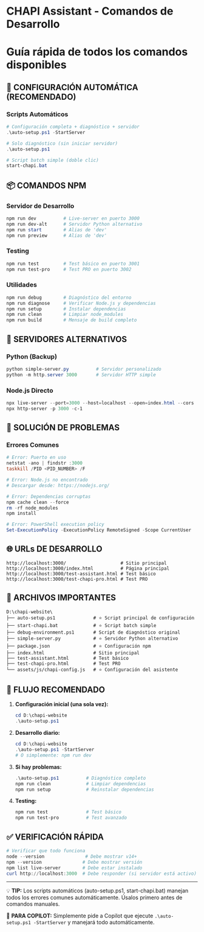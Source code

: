 # CHAPI Assistant - Comandos de Desarrollo
# Guía rápida de todos los comandos disponibles

## 🚀 CONFIGURACIÓN AUTOMÁTICA (RECOMENDADO)

### Scripts Automáticos
```powershell
# Configuración completa + diagnóstico + servidor
.\auto-setup.ps1 -StartServer

# Solo diagnóstico (sin iniciar servidor)
.\auto-setup.ps1

# Script batch simple (doble clic)
start-chapi.bat
```

## 📦 COMANDOS NPM

### Servidor de Desarrollo
```powershell
npm run dev          # Live-server en puerto 3000
npm run dev-alt      # Servidor Python alternativo
npm run start        # Alias de 'dev'
npm run preview      # Alias de 'dev'
```

### Testing
```powershell
npm run test         # Test básico en puerto 3001
npm run test-pro     # Test PRO en puerto 3002
```

### Utilidades
```powershell
npm run debug        # Diagnóstico del entorno
npm run diagnose     # Verificar Node.js y dependencias
npm run setup        # Instalar dependencias
npm run clean        # Limpiar node_modules
npm run build        # Mensaje de build completo
```

## 🐍 SERVIDORES ALTERNATIVOS

### Python (Backup)
```powershell
python simple-server.py          # Servidor personalizado
python -m http.server 3000       # Servidor HTTP simple
```

### Node.js Directo
```powershell
npx live-server --port=3000 --host=localhost --open=index.html --cors
npx http-server -p 3000 -c-1
```

## 🔧 SOLUCIÓN DE PROBLEMAS

### Errores Comunes
```powershell
# Error: Puerto en uso
netstat -ano | findstr :3000
taskkill /PID <PID_NUMBER> /F

# Error: Node.js no encontrado
# Descargar desde: https://nodejs.org/

# Error: Dependencias corruptas
npm cache clean --force
rm -rf node_modules
npm install

# Error: PowerShell execution policy
Set-ExecutionPolicy -ExecutionPolicy RemoteSigned -Scope CurrentUser
```

## 🌐 URLs DE DESARROLLO

```
http://localhost:3000/                    # Sitio principal
http://localhost:3000/index.html          # Página principal
http://localhost:3000/test-assistant.html # Test básico
http://localhost:3000/test-chapi-pro.html # Test PRO
```

## 📁 ARCHIVOS IMPORTANTES

```
D:\chapi-website\
├── auto-setup.ps1              # ⭐ Script principal de configuración
├── start-chapi.bat             # ⭐ Script batch simple
├── debug-environment.ps1       # Script de diagnóstico original
├── simple-server.py            # ⭐ Servidor Python alternativo
├── package.json                # ⭐ Configuración npm
├── index.html                  # Sitio principal
├── test-assistant.html         # Test básico
├── test-chapi-pro.html         # Test PRO
└── assets/js/chapi-config.js   # ⭐ Configuración del asistente
```

## 🎯 FLUJO RECOMENDADO

1. **Configuración inicial (una sola vez):**
   ```powershell
   cd D:\chapi-website
   .\auto-setup.ps1
   ```

2. **Desarrollo diario:**
   ```powershell
   cd D:\chapi-website
   .\auto-setup.ps1 -StartServer
   # O simplemente: npm run dev
   ```

3. **Si hay problemas:**
   ```powershell
   .\auto-setup.ps1          # Diagnóstico completo
   npm run clean             # Limpiar dependencias
   npm run setup             # Reinstalar dependencias
   ```

4. **Testing:**
   ```powershell
   npm run test              # Test básico
   npm run test-pro          # Test avanzado
   ```

## ✅ VERIFICACIÓN RÁPIDA

```powershell
# Verificar que todo funciona
node --version               # Debe mostrar v14+
npm --version               # Debe mostrar versión
npm list live-server        # Debe estar instalado
curl http://localhost:3000  # Debe responder (si servidor está activo)
```

---

💡 **TIP:** Los scripts automáticos (auto-setup.ps1, start-chapi.bat) manejan todos los errores comunes automáticamente. Úsalos primero antes de comandos manuales.

🚀 **PARA COPILOT:** Simplemente pide a Copilot que ejecute `.\auto-setup.ps1 -StartServer` y manejará todo automáticamente.
